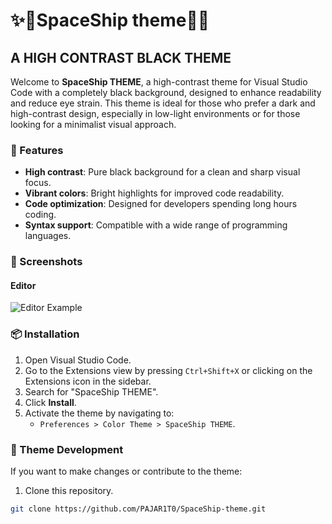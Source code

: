 # **✨🚀SpaceShip theme🚀✨**

## A HIGH CONTRAST BLACK THEME

Welcome to **SpaceShip THEME**, a high-contrast theme for Visual Studio Code with a completely black background, designed to enhance readability and reduce eye strain. This theme is ideal for those who prefer a dark and high-contrast design, especially in low-light environments or for those looking for a minimalist visual approach.

### 🌌 Features

- **High contrast**: Pure black background for a clean and sharp visual focus.
- **Vibrant colors**: Bright highlights for improved code readability.
- **Code optimization**: Designed for developers spending long hours coding.
- **Syntax support**: Compatible with a wide range of programming languages.

### 🌟 Screenshots

#### Editor

![Editor Example]("https://github.com/PAJAR1T0/SpaceShip-theme/blob/main/assets/screenshot.png")

### 📦 Installation

1. Open Visual Studio Code.
2. Go to the Extensions view by pressing `Ctrl+Shift+X` or clicking on the Extensions icon in the sidebar.
3. Search for "SpaceShip THEME".
4. Click **Install**.
5. Activate the theme by navigating to:
   - `Preferences > Color Theme > SpaceShip THEME`.

### 🚧 Theme Development

If you want to make changes or contribute to the theme:

1. Clone this repository.
```bash
git clone https://github.com/PAJAR1T0/SpaceShip-theme.git
```

